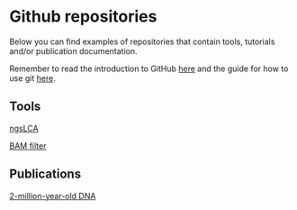 # Github repositories
Below you can find examples of repositories that contain tools, tutorials and/or publication documentation. 

Remember to read the introduction to GitHub [here](https://github.com/GeoGenetics-edu/github-starter-course) and the guide for how to use git [here](https://github.com/GeoGenetics/aeGenomicsCourse/wiki/Introduction-to-Git).

## Tools
[ngsLCA](https://github.com/miwipe/ngsLCA)

[BAM filter](https://github.com/genomewalker/bam-filter)

## Publications
[2-million-year-old DNA](https://github.com/miwipe/KapCopenhagen)


